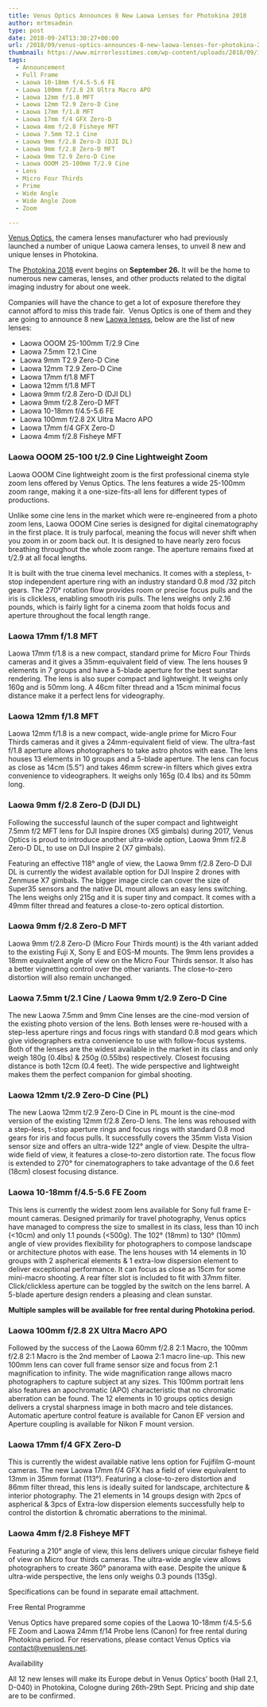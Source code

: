 ```yaml
---
title: Venus Optics Announces 8 New Laowa Lenses for Photokina 2018
author: mrtmsadmin
type: post
date: 2018-09-24T13:30:27+00:00
url: /2018/09/venus-optics-announces-8-new-laowa-lenses-for-photokina-2018/
thumbnail: https://www.mirrorlesstimes.com/wp-content/uploads/2018/09/10-new-Laowa-lenses-in-Photokina.jpg
tags:
  - Announcement
  - Full Frame
  - Laowa 10-18mm f/4.5-5.6 FE
  - Laowa 100mm f/2.8 2X Ultra Macro APO
  - Laowa 12mm f/1.8 MFT
  - Laowa 12mm T2.9 Zero-D Cine
  - Laowa 17mm f/1.8 MFT
  - Laowa 17mm f/4 GFX Zero-D
  - Laowa 4mm f/2.8 Fisheye MFT
  - Laowa 7.5mm T2.1 Cine
  - Laowa 9mm f/2.8 Zero-D (DJI DL)
  - Laowa 9mm f/2.8 Zero-D MFT
  - Laowa 9mm T2.9 Zero-D Cine
  - Laowa OOOM 25-100mm T/2.9 Cine
  - Lens
  - Micro Four Thirds
  - Prime
  - Wide Angle
  - Wide Angle Zoom
  - Zoom

---
```

<a href="https://www.mirrorlesstimes.com/category/venus-optics/" target="_blank" rel="noopener">Venus Optics</a>, the camera lenses manufacturer who had previously launched a number of unique Laowa camera lenses, to unveil 8 new and unique lenses in Photokina.

The [Photokina 2018][1] event begins on **September 26.** It will be the home to numerous new cameras, lenses, and other products related to the digital imaging industry for about one week.

Companies will have the chance to get a lot of exposure therefore they cannot afford to miss this trade fair.  Venus Optics is one of them and they are going to announce 8 new <a href="https://www.dailycameranews.com/category/laowa/" target="_blank" rel="noopener">Laowa lenses</a>, below are the list of new lenses:

  * Laowa OOOM 25-100mm T/2.9 Cine
  * Laowa 7.5mm T2.1 Cine
  * Laowa 9mm T2.9 Zero-D Cine
  * Laowa 12mm T2.9 Zero-D Cine
  * Laowa 17mm f/1.8 MFT
  * Laowa 12mm f/1.8 MFT
  * Laowa 9mm f/2.8 Zero-D (DJI DL)
  * Laowa 9mm f/2.8 Zero-D MFT
  * Laowa 10-18mm f/4.5-5.6 FE
  * Laowa 100mm f/2.8 2X Ultra Macro APO
  * Laowa 17mm f/4 GFX Zero-D
  * Laowa 4mm f/2.8 Fisheye MFT

<!--more-->

### Laowa OOOM 25-100 t/2.9 Cine Lightweight Zoom

Laowa OOOM Cine lightweight zoom is the first professional cinema style zoom lens offered by Venus Optics. The lens features a wide 25-100mm zoom range, making it a one-size-fits-all lens for different types of productions.

Unlike some cine lens in the market which were re-engineered from a photo zoom lens, Laowa OOOM Cine series is designed for digital cinematography in the first place. It is truly parfocal, meaning the focus will never shift when you zoom in or zoom back out. It is designed to have nearly zero focus breathing throughout the whole zoom range. The aperture remains fixed at t/2.9 at all focal lengths.

It is built with the true cinema level mechanics. It comes with a stepless, t-stop independent aperture ring with an industry standard 0.8 mod /32 pitch gears. The 270° rotation flow provides room or precise focus pulls and the iris is clickless, enabling smooth iris pulls. The lens weighs only 2.16 pounds, which is fairly light for a cinema zoom that holds focus and aperture throughout the focal length range.

### Laowa 17mm f/1.8 MFT

Laowa 17mm f/1.8 is a new compact, standard prime for Micro Four Thirds cameras and it gives a 35mm-equivalent field of view. The lens houses 9 elements in 7 groups and have a 5-blade aperture for the best sunstar rendering. The lens is also super compact and lightweight. It weighs only 160g and is 50mm long. A 46cm filter thread and a 15cm minimal focus distance make it a perfect lens for videography.

### Laowa 12mm f/1.8 MFT

Laowa 12mm f/1.8 is a new compact, wide-angle prime for Micro Four Thirds cameras and it gives a 24mm-equivalent field of view. The ultra-fast f/1.8 aperture allows photographers to take astro photos with ease. The lens houses 13 elements in 10 groups and a 5-blade aperture. The lens can focus as close as 14cm (5.5”) and takes 46mm screw-in filters which gives extra convenience to videographers. It weighs only 165g (0.4 lbs) and its 50mm long.

### Laowa 9mm f/2.8 Zero-D (DJI DL)

Following the successful launch of the super compact and lightweight 7.5mm f/2 MFT lens for DJI Inspire drones (X5 gimbals) during 2017, Venus Optics is proud to introduce another ultra-wide option, Laowa 9mm f/2.8 Zero-D DL, to use on DJI Inspire 2 (X7 gimbals).

Featuring an effective 118° angle of view, the Laowa 9mm f/2.8 Zero-D DJI DL is currently the widest available option for DJI Inspire 2 drones with Zenmuse X7 gimbals. The bigger image circle can cover the size of Super35 sensors and the native DL mount allows an easy lens switching. The lens weighs only 215g and it is super tiny and compact. It comes with a 49mm filter thread and features a close-to-zero optical distortion.

### Laowa 9mm f/2.8 Zero-D MFT

Laowa 9mm f/2.8 Zero-D (Micro Four Thirds mount) is the 4th variant added to the existing Fuji X, Sony E and EOS-M mounts. The 9mm lens provides a 18mm equivalent angle of view on the Micro Four Thirds sensor. It also has a better vignetting control over the other variants. The close-to-zero distortion will also remain unchanged.

### Laowa 7.5mm t/2.1 Cine / Laowa 9mm t/2.9 Zero-D Cine

The new Laowa 7.5mm and 9mm Cine lenses are the cine-mod version of the existing photo version of the lens. Both lenses were re-housed with a step-less aperture rings and focus rings with standard 0.8 mod gears which give videographers extra convenience to use with follow-focus systems. Both of the lenses are the widest available in the market in its class and only weigh 180g (0.4lbs) & 250g (0.55lbs) respectively. Closest focusing distance is both 12cm (0.4 feet). The wide perspective and lightweight makes them the perfect companion for gimbal shooting.

### Laowa 12mm t/2.9 Zero-D Cine (PL)

The new Laowa 12mm t/2.9 Zero-D Cine in PL mount is the cine-mod version of the existing 12mm f/2.8 Zero-D lens. The lens was rehoused with a step-less, t-stop aperture rings and focus rings with standard 0.8 mod gears for iris and focus pulls. It successfully covers the 35mm Vista Vision sensor size and offers an ultra-wide 122° angle of view. Despite the ultra-wide field of view, it features a close-to-zero distortion rate. The focus flow is extended to 270° for cinematographers to take advantage of the 0.6 feet (18cm) closest focusing distance.

### Laowa 10-18mm f/4.5-5.6 FE Zoom

This lens is currently the widest zoom lens available for Sony full frame E-mount cameras. Designed primarily for travel photography, Venus optics have managed to compress the size to smallest in its class, less than 10 inch (<10cm) and only 1.1 pounds (<500g). The 102° (18mm) to 130° (10mm) angle of view provides flexibility for photographers to compose landscape or architecture photos with ease. The lens houses with 14 elements in 10 groups with 2 aspherical elements & 1 extra-low dispersion element to deliver exceptional performance. It can focus as close as 15cm for some mini-macro shooting. A rear filter slot is included to fit with 37mm filter. Click/clickless aperture can be toggled by the switch on the lens barrel. A 5-blade aperture design renders a pleasing and clean sunstar.

**Multiple samples will be available for free rental during Photokina period.**

### Laowa 100mm f/2.8 2X Ultra Macro APO

Followed by the success of the Laowa 60mm f/2.8 2:1 Macro, the 100mm f/2.8 2:1 Macro is the 2nd member of Laowa 2:1 macro line-up. This new 100mm lens can cover full frame sensor size and focus from 2:1 magnification to infinity. The wide magnification range allows macro photographers to capture subject at any sizes. This 100mm portrait lens also features an apochromatic (APO) characteristic that no chromatic aberration can be found. The 12 elements in 10 groups optics design delivers a crystal sharpness image in both macro and tele distances. Automatic aperture control feature is available for Canon EF version and Aperture coupling is available for Nikon F mount version.

### Laowa 17mm f/4 GFX Zero-D

This is currently the widest available native lens option for Fujifilm G-mount cameras. The new Laowa 17mm f/4 GFX has a field of view equivalent to 13mm in 35mm format (113°). Featuring a close-to-zero distortion and 86mm filter thread, this lens is ideally suited for landscape, architecture & interior photography. The 21 elements in 14 groups design with 2pcs of aspherical & 3pcs of Extra-low dispersion elements successfully help to control the distortion & chromatic aberrations to the minimal.

### Laowa 4mm f/2.8 Fisheye MFT

Featuring a 210° angle of view, this lens delivers unique circular fisheye field of view on Micro four thirds cameras. The ultra-wide angle view allows photographers to create 360° panorama with ease. Despite the unique & ultra-wide perspective, the lens only weighs 0.3 pounds (135g).

Specifications can be found in separate email attachment.

Free Rental Programme

Venus Optics have prepared some copies of the Laowa 10-18mm f/4.5-5.6 FE Zoom and Laowa 24mm f/14 Probe lens (Canon) for free rental during Photokina period. For reservations, please contact Venus Optics via contact@venuslens.net.

Availability

All 12 new lenses will make its Europe debut in Venus Optics’ booth (Hall 2.1, D-040) in Photokina, Cologne during 26th-29th Sept. Pricing and ship date are to be confirmed.

 [1]: https://www.mirrorlesstimes.com/tags/photokina-2018/